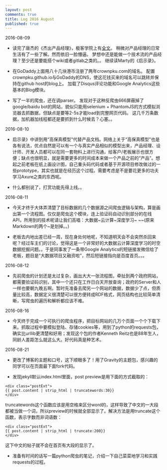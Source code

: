 ```yaml
---
layout: post
comments: true
title: Log 2016 August
published: true
---
```


2016-08-09

* 读完了唐杰的《杰出产品经理》，极客学院上有[全文](http://wiki.jikexueyuan.com/project/jie-chu-pm/)。
稍微对产品经理的日常生活有了一些了解。然而依旧一脸懵逼。
梦想中还是能做一个技术流的产品经理？至少还是要能搭个wiki或者gitlab之类的。。
继续读Marty的《启示录》。

* 在GoDaddy上面用八十几块港币注册了两年crownpku.com的域名。
配置crownpku.github.io与GoDaddy的DNS，使这花钱买来的域名可以跳转并保持在github host的blog上。
加载了Disqus评论功能和Google Analytics这些基本的Blog模块。

* 写了一半的爬虫，还在调parser。
发现对于这种反爬虫666屏蔽掉了google/baidu bot的网站，貌似只能用selenium + PhantomJS的方式模拟浏览器去抓数据，但缺点是要等2-5s才能load到完整网页代码。
这几千万条数据，加机器加线程都还是要抓到什么时候去？心塞。。

2016-08-10

* 启示录》中讲到用“高保真模型"代替产品文档。网络上关于“高保真模型"也是各有说法，优点自然是可以有一个与真实产品相似的模型出来，产品经理、设计师、开发人员都可以在同一套物料上进行沟通，给客户/老板展示也很方便；缺点也很明显，就是需要更多的时间成本来做一个产品之前的“产品”。想起之前老板在纸上画设计图，自己重头码代码或者基于开源项目修改做过的一些prototype，其实也就是在经历这个过程。需要考虑是不是要花更多的功夫学习Axure之类的东西呢。

* 什么都别说了，打赏功能先得上线。。

2016-08-11

* 今天才终于大体弄清楚了目标数据的几个数据源之间爬虫逻辑与架构，算是画出第一个流程图。仅仅是爬虫这个模块，连上验证码自动识别部分的在线API，所用到的技术呢请让我们高唱：大数据~云计算~深度学习~  ~~(原来Markdown的两个~是划掉。。)

* 老板去内地出差已经一周，现在身处何地呢，不知道明天会不会突然杀回来呢？经过车主们的讨论，觉得这是一个非常好的大数据云计算深度学习的时空数据挖掘问题。。于是同事发了一条带Google Analytics的短链接发微信给了老板，题目是“大数据项目又融资啦”，然后短链接指向是百度首页。。。

2016-08-12

* 先前爬虫的计划还是太过复杂，画出大大一张流程图，牵扯到两个政府网站，都需要验证码识别，其中一个还只在工作日白天开放查询；政府的Server和人一样也要朝九晚五啊。暂时先准备去爬另一个网站的数据，数据少了点，但质量比较高，数据定义很清楚可以很方便转成RDF格式，网页结构也比较简单清晰，写爬虫的遍历和解析都应该不难。

2016-08-16

* 今天终于完成一个可执行的爬虫程序，把目标网站的几万个页面一个个下载下来。抓取过程中要模拟登陆、存储cookies等，用到了python的requests包，确实比urllib更清楚和好用；发现这个包的作者Kenneth Reitz也是88年生人，同龄人差距怎么就这么大。好代码真是种艺术。

2016-08-21

* 更改了博客的主题和口号，这下顺眼多了！用了Gravity的主题包，感兴趣的同学可以在页面最下面fork代码。

* 发现jekyll默认index.html里面，post preview是用下面的方式截取的：

```
<div class="postExt">
{{ post.content | strip_html | truncatewords:30}}
</div>
```

truncatewords这个函数应该是用空格来区分word的，这样导致了中文的一大段都被当做一个词，所以preview的时候就全部显示了。解决方法是用truncate这个函数，表示字数而非词语数：

```
<div class="postExt">
{{ post.content | strip_html | truncate:200}}
</div>
```

这下中文的帖子就不会在首页有大段的显示了。

* 准备有时间的话写一篇python爬虫的笔记，介绍一下自己菜菜地学习和实践requests的过程。